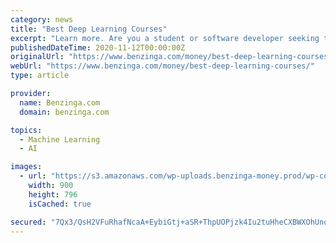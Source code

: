 ```yaml
---
category: news
title: "Best Deep Learning Courses"
excerpt: "Learn more. Are you a student or software developer seeking to advance your knowledge of deep learning? By becoming a subject-matter expert, you can position yourself for lucrative opportunities ..."
publishedDateTime: 2020-11-12T00:00:00Z
originalUrl: "https://www.benzinga.com/money/best-deep-learning-courses/"
webUrl: "https://www.benzinga.com/money/best-deep-learning-courses/"
type: article

provider:
  name: Benzinga.com
  domain: benzinga.com

topics:
  - Machine Learning
  - AI

images:
  - url: "https://s3.amazonaws.com/wp-uploads.benzinga-money.prod/wp-content/uploads/2020/02/03213635/jjgxjesmxoy.jpg"
    width: 900
    height: 796
    isCached: true

secured: "7Qx3/QsH2VFuRhafNcaA+EybiGtj+aSR+ThpUOPjzk4Iu2tuHheCXBWXOhUnqzOD67V8H3oxOWqeGTPKQ0jyO4i0G/h1hWhYGnafUSMCR/JVlGtGH3NLma6AOz7hwOqzkq0ZYQYIynHpNKFqHTGA7ohd5WJvtN0litBAE5O3QC9j9mZ6/ZudcECgVNpRDTynoGQwaWpl0gbPiF20ztlwZqFY7Tyi5+tNARPSBkbtuQ/2Zl4HGwhv3tZ70n9/V1uIfrdNFOAoYZFIwj/BCXGclCFXcm9m9SRjFvTCm+0yWJOFFUUqNru+LTOWlnS9cygVAENKArN//0qwPA6xILngrb8GJmbJAsvf6SCasPY7FHI=;1s5O30aDJm1tVy1gW9dsDA=="
---
```


